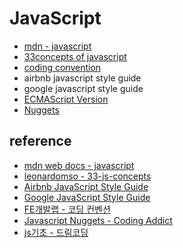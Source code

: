 # JavaScript

- [mdn - javascript](mdn)
- [33concepts of javascript](33concepts/README.md)
- [coding convention](coding_convention/README.md)
- airbnb javascript style guide
- google javascript style guide
- [ECMAScript Version](ECMAScript_Version/README.md)
- [Nuggets](nuggets)

## reference

- [mdn web docs - javascript](https://developer.mozilla.org/ko/docs/Web/JavaScript)
- [leonardomso - 33-js-concepts](https://github.com/leonardomso/33-js-concepts)
- [Airbnb JavaScript Style Guide](https://github.com/airbnb/javascript)
- [Google JavaScript Style Guide](https://google.github.io/styleguide/jsguide.html)
- [FE개발랩 - 코딩 컨벤션](https://ui.toast.com/fe-guide/ko_CODING-CONVENTION#%EB%A7%BA%EC%9D%8C%EB%A7%90)
- [Javascript Nuggets - Coding Addict](https://www.youtube.com/playlist?list=PLnHJACx3NwAfRUcuKaYhZ6T5NRIpzgNGJ)
- [js기초 - 드림코딩](https://youtube.com/playlist?list=PLv2d7VI9OotTVOL4QmPfvJWPJvkmv6h-2&si=7-Cvw5V9HyG4PP1N)
